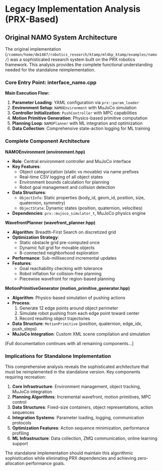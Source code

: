 # Legacy Implementation Analysis (PRX-Based)

## Original NAMO System Architecture

The original implementation (`/common/home/dm1487/robotics_research/ktamp/ml4kp_ktamp/examples/namo/`) was a sophisticated research system built on the PRX robotics framework. This analysis provides the complete functional understanding needed for the standalone reimplementation.

### Core Entry Point: interface_namo.cpp

**Main Execution Flow:**
1. **Parameter Loading**: YAML configuration via `prx::param_loader`
2. **Environment Setup**: `NAMOEnvironment` with MuJoCo simulation
3. **Controller Initialization**: `PushController` with MPC capabilities
4. **Motion Primitive Generation**: Physics-based primitive computation
5. **Planning Loop**: `NAMOPlanner` with ML integration and optimization
6. **Data Collection**: Comprehensive state-action logging for ML training

### Complete Component Architecture

**NAMOEnvironment (environment.hpp)**
- **Role**: Central environment controller and MuJoCo interface
- **Key Features**:
  - Object categorization (static vs movable) via name prefixes
  - Real-time CSV logging of all object states
  - Environment bounds calculation for planning
  - Robot goal management and collision detection
- **Data Structures**:
  - `ObjectInfo`: Static properties (body_id, geom_id, position, size, quaternion, symmetry)
  - `ObjectState`: Dynamic states (position, quaternion, velocities)
- **Dependencies**: `prx::mujoco_simulator_t`, MuJoCo physics engine

**WavefrontPlanner (wavefront_planner.hpp)**
- **Algorithm**: Breadth-First Search on discretized grid
- **Optimization Strategy**:
  - Static obstacle grid pre-computed once
  - Dynamic full grid for movable objects
  - 8-connected neighborhood exploration
- **Performance**: Sub-millisecond incremental updates
- **Features**:
  - Goal reachability checking with tolerance
  - Robot inflation for collision-free planning
  - Piecewise wavefront for region-based planning

**MotionPrimitiveGenerator (motion_primitive_generator.hpp)**
- **Algorithm**: Physics-based simulation of pushing actions
- **Process**:
  1. Generate 12 edge points around object perimeter
  2. Simulate robot pushing from each edge point toward center
  3. Record resulting object trajectories
- **Data Structure**: `MotionPrimitive` (position, quaternion, edge_idx, push_steps)
- **MuJoCo Integration**: Custom XML scene compilation and simulation

[Full documentation continues with all remaining components...]

### Implications for Standalone Implementation

This comprehensive analysis reveals the sophisticated architecture that must be reimplemented in the standalone version. Key components requiring recreation:

1. **Core Infrastructure**: Environment management, object tracking, MuJoCo integration
2. **Planning Algorithms**: Incremental wavefront, motion primitives, MPC control
3. **Data Structures**: Fixed-size containers, object representations, action sequences
4. **Integration Systems**: Parameter loading, logging, communication protocols
5. **Optimization Features**: Action sequence minimization, performance profiling
6. **ML Infrastructure**: Data collection, ZMQ communication, online learning support

The standalone implementation should maintain this algorithmic sophistication while eliminating PRX dependencies and achieving zero-allocation performance goals.